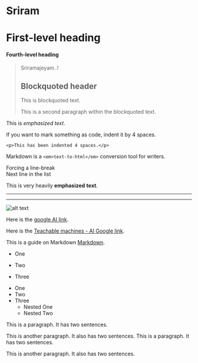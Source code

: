 # Sriram

# First-level heading

#### Fourth-level heading

> Sriramajeyam..!
>
> ## Blockquoted header  
>
> This is blockquoted text.  
>
> This is a second paragraph within the blockquoted text.  

This is *emphasized* _text_.


If you want to mark something as code, indent it by 4 spaces.

    <p>This has been indented 4 spaces.</p>


Markdown is a `<em>text-to-html</em>` conversion tool for writers.

Forcing a line-break  
Next line in the list

This is very heavily **emphasized** __text__.

***

___


![alt text](https://www.google.com/images/branding/googlelogo/2x/googlelogo_color_272x92dp.png "SriRamajeyam")

Here is the [google AI link](https://g.co/).


Here is the [Teachable machines - AI Google link](https://teachablemachine.withgoogle.com/ "Teachable Machines").


This is a guide on Markdown [Markdown][1].

[1]: https://en.wikipedia.org/wiki/Markdown        "Markdown"


+ One
- Two
* Three


+ One
+ Two
+ Three
    - Nested One
    - Nested Two

This is a paragraph. It has two sentences.

This is another paragraph. It also has two sentences.  This is a paragraph. It has two sentences.

This is another paragraph. It also has two sentences.
